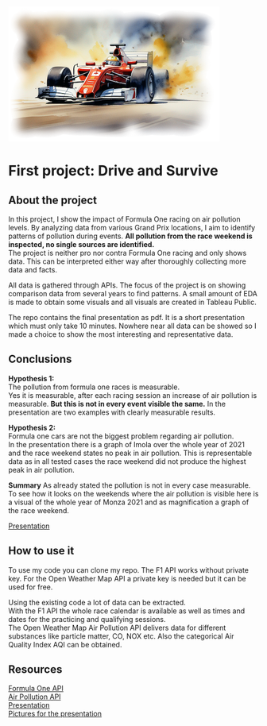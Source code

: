 ![Alt text](https://github.com/jan463/first_project/blob/main/readme.png)

# First project: Drive and Survive

## About the project
In this project, I show the impact of Formula One racing on air pollution levels. By analyzing data from various Grand Prix locations, I aim to identify patterns of pollution during events. **All pollution from the race weekend is inspected, no single sources are identified.**  
The project is neither pro nor contra Formula One racing and only shows data. This can be interpreted either way after thoroughly collecting more data and facts.

All data is gathered through APIs. The focus of the project is on showing comparison data from several years to find patterns. A small amount of EDA is made to obtain some visuals and all visuals are created in Tableau Public.  

The repo contains the final presentation as pdf. It is a short presentation which must only take 10 minutes. Nowhere near all data can be showed so I made a choice to show the most interesting and representative data.

## Conclusions
**Hypothesis 1:**  
The pollution from formula one races is measurable.  
Yes it is measurable, after each racing session an increase of air pollution is measurable. **But this is not in every event visible the same.** In the presentation are two examples with clearly measurable results.  

**Hypothesis 2:**  
Formula one cars are not the biggest problem regarding air pollution.  
In the presentation there is a graph of Imola over the whole year of 2021 and the race weekend states no peak in air pollution. This is representable data as in all tested cases the race weekend did not produce the highest peak in air pollution.  

**Summary**
As already stated the pollution is not in every case measurable. To see how it looks on the weekends where the air pollution is visible here is a visual of the whole year of Monza 2021 and as magnification a graph of the race weekend.  

[Presentation](https://www.canva.com/design/DAGT1QUyg-o/c0sDOQNcvjOw7wpqU8ssgA/view?utm_content=DAGT1QUyg-o&utm_campaign=designshare&utm_medium=link&utm_source=editor)

## How to use it
To use my code you can clone my repo. The F1 API works without private key. For the Open Weather Map API a private key is needed but it can be used for free.  

Using the existing code a lot of data can be extracted.  
With the F1 API the whole race calendar is available as well as times and dates for the practicing and qualifying sessions.  
The Open Weather Map Air Pollution API delivers data for different substances like particle matter, CO, NOX etc. Also the categorical Air Quality Index AQI can be obtained.

## Resources
[Formula One API](https://ergast.com/mrd/)  
[Air Pollution API](https://openweathermap.org/api/air-pollution)  
[Presentation](https://www.canva.com/)  
[Pictures for the presentation](https://storique.ai/)

